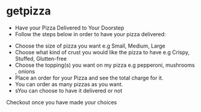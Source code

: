 # getpizza
- Have your Pizza Delivered to Your Doorstep
- Follow the steps below in order to have your pizza delivered:

* Choose the size of pizza you want e.g Small, Medium, Large
* Choose what kind of crust you would like the pizza to have e.g Crispy, Stuffed, Glutten-free
* Choose the topping(s) you want on my pizza e.g pepperoni, mushrooms , onions
* Place an order for your Pizza and see the total charge for it.
* You can order as many pizzas as you want.
* sYou can choose to have it delivered or not

Checkout once you have made your choices
